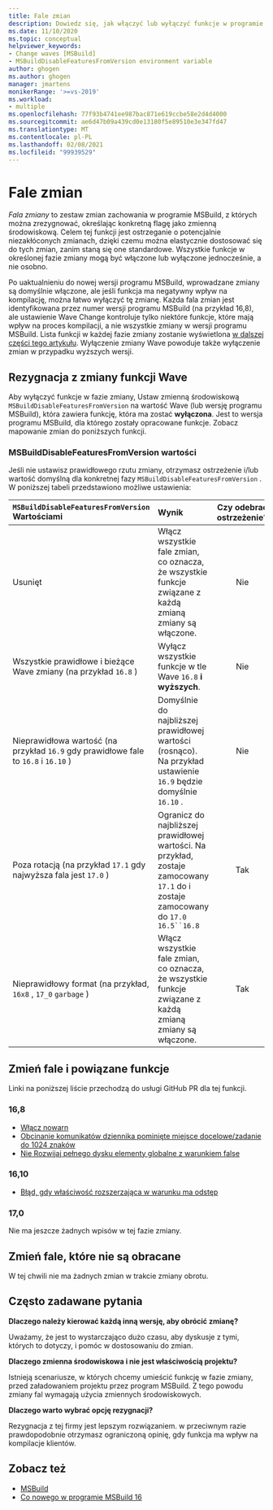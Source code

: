 ```yaml
---
title: Fale zmian
description: Dowiedz się, jak włączyć lub wyłączyć funkcje w programie MSBuild, które potencjalnie zakłócają działanie.
ms.date: 11/10/2020
ms.topic: conceptual
helpviewer_keywords:
- Change waves [MSBuild]
- MSBuildDisableFeaturesFromVersion environment variable
author: ghogen
ms.author: ghogen
manager: jmartens
monikerRange: '>=vs-2019'
ms.workload:
- multiple
ms.openlocfilehash: 77f93b4741ee987bac871e619ccbe58e2d4d4000
ms.sourcegitcommit: ae6d47b09a439cd0e13180f5e89510e3e347fd47
ms.translationtype: MT
ms.contentlocale: pl-PL
ms.lasthandoff: 02/08/2021
ms.locfileid: "99939529"
---
```

# <a name="change-waves"></a>Fale zmian

*Fala zmiany* to zestaw zmian zachowania w programie MSBuild, z których można zrezygnować, określając konkretną flagę jako zmienną środowiskową. Celem tej funkcji jest ostrzeganie o potencjalnie niezakłóconych zmianach, dzięki czemu można elastycznie dostosować się do tych zmian, zanim staną się one standardowe. Wszystkie funkcje w określonej fazie zmiany mogą być włączone lub wyłączone jednocześnie, a nie osobno.

Po uaktualnieniu do nowej wersji programu MSBuild, wprowadzane zmiany są domyślnie włączone, ale jeśli funkcja ma negatywny wpływ na kompilację, można łatwo wyłączyć tę zmianę. Każda fala zmian jest identyfikowana przez numer wersji programu MSBuild (na przykład 16,8), ale ustawienie Wave Change kontroluje tylko niektóre funkcje, które mają wpływ na proces kompilacji, a nie wszystkie zmiany w wersji programu MSBuild. Lista funkcji w każdej fazie zmiany zostanie wyświetlona [w dalszej części tego artykułu](#change-waves-and-associated-features). Wyłączenie zmiany Wave powoduje także wyłączenie zmian w przypadku wyższych wersji.

## <a name="opt-out-of-change-wave-features"></a>Rezygnacja z zmiany funkcji Wave

Aby wyłączyć funkcje w fazie zmiany, Ustaw zmienną środowiskową `MSBuildDisableFeaturesFromVersion` na wartość Wave (lub wersję programu MSBuild), która zawiera funkcję, która ma zostać **wyłączona**. Jest to wersja programu MSBuild, dla którego zostały opracowane funkcje. Zobacz mapowanie zmian do poniższych funkcji.

### <a name="msbuilddisablefeaturesfromversion-values"></a>MSBuildDisableFeaturesFromVersion wartości

Jeśli nie ustawisz prawidłowego rzutu zmiany, otrzymasz ostrzeżenie i/lub wartość domyślną dla konkretnej fazy `MSBuildDisableFeaturesFromVersion` . W poniższej tabeli przedstawiono możliwe ustawienia:

| `MSBuildDisableFeaturesFromVersion` Wartościami                         | Wynik        | Czy odebrać ostrzeżenie? |
| :-------------                                                    | :----------   | :----------: |
| Usunięt                                                             | Włącz wszystkie fale zmian, co oznacza, że wszystkie funkcje związane z każdą zmianą zmiany są włączone.               | Nie   |
| Wszystkie prawidłowe i bieżące Wave zmiany (na przykład `16.8` )                      | Wyłącz wszystkie funkcje w tle Wave `16.8` **i wyższych**.                                           | Nie   |
| Nieprawidłowa wartość (na przykład `16.9` gdy prawidłowe fale to `16.8` i `16.10` )| Domyślnie do najbliższej prawidłowej wartości (rosnąco). Na przykład ustawienie `16.9` będzie domyślnie `16.10` .               | Nie   |
| Poza rotacją (na przykład `17.1` gdy najwyższa fala jest `17.0` )      | Ogranicz do najbliższej prawidłowej wartości. Na przykład, zostaje zamocowany `17.1` do i zostaje zamocowany do `17.0` `16.5``16.8`                    | Tak  |
| Nieprawidłowy format (na przykład, `16x8` , `17_0` `garbage` )                    | Włącz wszystkie fale zmian, co oznacza, że wszystkie funkcje związane z każdą zmianą zmiany są włączone.               | Tak  |

## <a name="change-waves-and-associated-features"></a>Zmień fale i powiązane funkcje

Linki na poniższej liście przechodzą do usługi GitHub PR dla tej funkcji.

### <a name="168"></a>16,8

- [Włącz nowarn](https://github.com/dotnet/msbuild/pull/5671)
- [Obcinanie komunikatów dziennika pominięte miejsce docelowe/zadanie do 1024 znaków](https://github.com/dotnet/msbuild/pull/5553)
- [Nie Rozwijaj pełnego dysku elementy globalne z warunkiem false](https://github.com/dotnet/msbuild/pull/5669)

### <a name="1610"></a>16,10

- [Błąd, gdy właściwość rozszerzająca w warunku ma odstęp](https://github.com/dotnet/msbuild/pull/5672)

### <a name="170"></a>17,0

Nie ma jeszcze żadnych wpisów w tej fazie zmiany.

## <a name="change-waves-that-are-out-of-rotation"></a>Zmień fale, które nie są obracane

W tej chwili nie ma żadnych zmian w trakcie zmiany obrotu.

## <a name="faq"></a>Często zadawane pytania

**Dlaczego należy kierować każdą inną wersję, aby obrócić zmianę?**

Uważamy, że jest to wystarczająco dużo czasu, aby dyskusje z tymi, których to dotyczy, i pomóc w dostosowaniu do zmian.

**Dlaczego zmienna środowiskowa i nie jest właściwością projektu?**

Istnieją scenariusze, w których chcemy umieścić funkcję w fazie zmiany, przed załadowaniem projektu przez program MSBuild. Z tego powodu zmiany fal wymagają użycia zmiennych środowiskowych.

**Dlaczego warto wybrać opcję rezygnacji?**

Rezygnacja z tej firmy jest lepszym rozwiązaniem. w przeciwnym razie prawdopodobnie otrzymasz ograniczoną opinię, gdy funkcja ma wpływ na kompilacje klientów.

## <a name="see-also"></a>Zobacz też

- [MSBuild](msbuild.md)
- [Co nowego w programie MSBuild 16](whats-new-msbuild-16-0.md)
